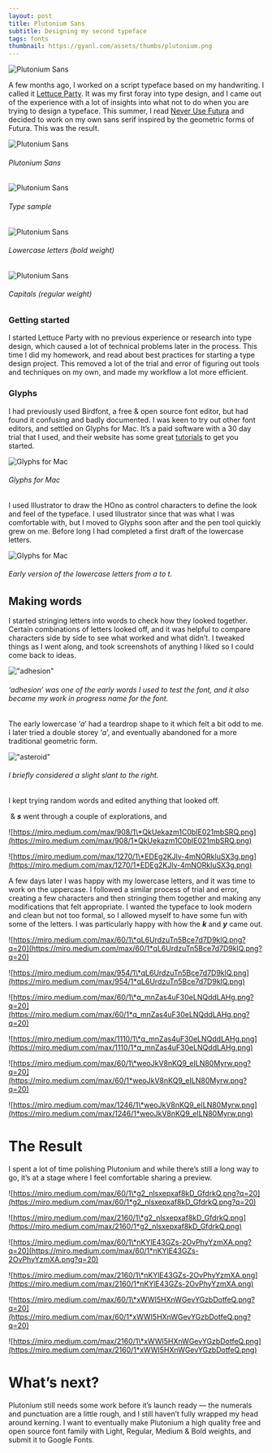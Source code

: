 ```yaml
---
layout: post
title: Plutonium Sans
subtitle: Designing my second typeface
tags: fonts
thumbnail: https://gyanl.com/assets/thumbs/plutonium.png
---
```


![Plutonium Sans](https://gyanl.com/assets/plutonium.png)

A few months ago, I worked on a script typeface based on my handwriting. I called it [Lettuce Party](/lettuce-party). It was my first foray into type design, and I came out of the experience with a lot of insights into what not to do when you are trying to design a typeface. This summer, I read [Never Use Futura](http://www.neverusefutura.com/) and decided to work on my own sans serif inspired by the geometric forms of Futura. This was the result.



![Plutonium Sans](https://gyanl.com/assets/plutonium-weights.png)

###### Plutonium Sans

![Plutonium Sans](https://gyanl.com/assets/plutonium-sample.png)

###### Type sample

![Plutonium Sans](https://gyanl.com/assets/plutonium-lower.png)

###### Lowercase letters (bold weight)

![Plutonium Sans](https://gyanl.com/assets/plutonium-capitals.png)

###### Capitals (regular weight)

### Getting started

I started Lettuce Party with no previous experience or research into type design, which caused a lot of technical problems later in the process. This time I did my homework, and read about best practices for starting a type design project. This removed a lot of the trial and error of figuring out tools and techniques on my own, and made my workflow a lot more efficient.

### Glyphs

I had previously used Birdfont, a free & open source font editor, but had found it confusing and badly documented. I was keen to try out other font editors, and settled on Glyphs for Mac. It’s a paid software with a 30 day trial that I used, and their website has some great [tutorials](https://glyphsapp.com/tutorials) to get you started.

![Glyphs for Mac](https://gyanl.com/assets/glyphs-characterset.png)

###### Glyphs for Mac

I used Illustrator to draw the HOno as control characters to define the look and feel of the typeface. I used Illustrator since that was what I was comfortable with, but I moved to Glyphs soon after and the pen tool quickly grew on me. Before long I had completed a first draft of the lowercase letters.

![Glyphs for Mac](https://gyanl.com/assets/plutonium-abc.png)

###### Early version of the lowercase letters from a to t.

## Making words

I started stringing letters into words to check how they looked together. Certain combinations of letters looked off, and it was helpful to compare characters side by side to see what worked and what didn’t. I tweaked things as I went along, and took screenshots of anything I liked so I could come back to ideas.

!["adhesion"](https://gyanl.com/assets/plutonium-adhesion.png)

###### ‘adhesion’ was one of the early words I used to test the font, and it also became my work in progress name for the font. 

The early lowercase ‘_a_’ had a teardrop shape to it which felt a bit odd to me. I later tried a double storey ‘_a_’, and eventually abandoned for a more traditional geometric form.

!["asteroid"](https://gyanl.com/assets/plutonium-asteroid.png)

###### I briefly considered a slight slant to the right.


I kept trying random words and edited anything that looked off.


 & **_s_** went through a couple of explorations, and 




![https://miro.medium.com/max/908/1\*QkUekazm1C0bIE021mbSRQ.png](https://miro.medium.com/max/908/1*QkUekazm1C0bIE021mbSRQ.png)

![https://miro.medium.com/max/1270/1\*EDEg2KJlv-4mNORkIuSX3g.png](https://miro.medium.com/max/1270/1*EDEg2KJlv-4mNORkIuSX3g.png)

A few days later I was happy with my lowercase letters, and it was time to work on the uppercase. I followed a similar process of trial and error, creating a few characters and then stringing them together and making any modifications that felt appropriate. I wanted the typeface to look modern and clean but not too formal, so I allowed myself to have some fun with some of the letters. I was particularly happy with how the **_k_** and **_y_** came out.

![https://miro.medium.com/max/60/1\*qL6UrdzuTn5Bce7d7D9klQ.png?q=20](https://miro.medium.com/max/60/1*qL6UrdzuTn5Bce7d7D9klQ.png?q=20)

![https://miro.medium.com/max/954/1\*qL6UrdzuTn5Bce7d7D9klQ.png](https://miro.medium.com/max/954/1*qL6UrdzuTn5Bce7d7D9klQ.png)

![https://miro.medium.com/max/60/1\*q_mnZas4uF30eLNQddLAHg.png?q=20](https://miro.medium.com/max/60/1*q_mnZas4uF30eLNQddLAHg.png?q=20)

![https://miro.medium.com/max/1110/1\*q_mnZas4uF30eLNQddLAHg.png](https://miro.medium.com/max/1110/1*q_mnZas4uF30eLNQddLAHg.png)

![https://miro.medium.com/max/60/1\*weoJkV8nKQ9_eILN80Myrw.png?q=20](https://miro.medium.com/max/60/1*weoJkV8nKQ9_eILN80Myrw.png?q=20)

![https://miro.medium.com/max/1246/1\*weoJkV8nKQ9_eILN80Myrw.png](https://miro.medium.com/max/1246/1*weoJkV8nKQ9_eILN80Myrw.png)

# **The Result**

I spent a lot of time polishing Plutonium and while there’s still a long way to go, it’s at a stage where I feel comfortable sharing a preview.

![https://miro.medium.com/max/60/1\*g2_nlsxepxaf8kD_GfdrkQ.png?q=20](https://miro.medium.com/max/60/1*g2_nlsxepxaf8kD_GfdrkQ.png?q=20)

![https://miro.medium.com/max/2160/1\*g2_nlsxepxaf8kD_GfdrkQ.png](https://miro.medium.com/max/2160/1*g2_nlsxepxaf8kD_GfdrkQ.png)

![https://miro.medium.com/max/60/1\*nKYlE43GZs-2OvPhyYzmXA.png?q=20](https://miro.medium.com/max/60/1*nKYlE43GZs-2OvPhyYzmXA.png?q=20)

![https://miro.medium.com/max/2160/1\*nKYlE43GZs-2OvPhyYzmXA.png](https://miro.medium.com/max/2160/1*nKYlE43GZs-2OvPhyYzmXA.png)

![https://miro.medium.com/max/60/1\*xWWI5HXnWGevYGzbDotfeQ.png?q=20](https://miro.medium.com/max/60/1*xWWI5HXnWGevYGzbDotfeQ.png?q=20)

![https://miro.medium.com/max/2160/1\*xWWI5HXnWGevYGzbDotfeQ.png](https://miro.medium.com/max/2160/1*xWWI5HXnWGevYGzbDotfeQ.png)

# **What’s next?**

Plutonium still needs some work before it’s launch ready — the numerals and punctuation are a little rough, and I still haven’t fully wrapped my head around kerning. I want to eventually make Plutonium a high quality free and open source font family with Light, Regular, Medium & Bold weights, and submit it to Google Fonts.
